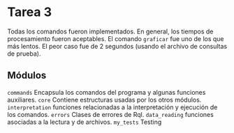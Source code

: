 # Tarea 3

Todas los comandos fueron implementados. En general, los tiempos de procesamiento fueron aceptables. El comando `graficar` fue uno de los que más lentos. El peor caso fue de 2 segundos (usando el archivo de consultas de prueba).

## Módulos
`commands` Encapsula los comandos del programa y algunas funciones auxiliares.
`core` Contiene estructuras usadas por los otros módulos.
`interpretation` funciones relacionadas a la interpretación y ejecución de los comandos.
`errors` Clases de errores de Rql.
`data_reading` funciones asociadas a la lectura y de archivos.
`my_tests` Testing
